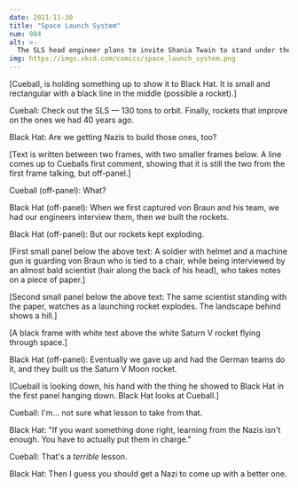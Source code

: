 ```yaml
---
date: 2011-11-30
title: "Space Launch System"
num: 984
alt: >-
  The SLS head engineer plans to invite Shania Twain to stand under the completed prototype, then tell her, 'I don't expect you to date me just because I'm a rocket scientist, but you've gotta admit--this is pretty fucking impressive.'
img: https://imgs.xkcd.com/comics/space_launch_system.png
---
```

[Cueball, is holding something up to show it to Black Hat. It is small and rectangular with a black line in the middle (possible a rocket).]

Cueball: Check out the SLS — 130 tons to orbit. Finally, rockets that improve on the ones we had 40 years ago.

Black Hat: Are we getting Nazis to build those ones, too?

[Text is written between two frames, with two smaller frames below. A line comes up to Cueballs first comment, showing that it is still the two from the first frame talking, but off-panel.]

Cueball (off-panel): What?

Black Hat (off-panel): When we first captured von Braun and his team, we had our engineers interview them, then *we* built the rockets.

Black Hat (off-panel): But our rockets kept exploding.

[First small panel below the above text: A soldier with helmet and a machine gun is guarding von Braun who is tied to a chair, while being interviewed by an almost bald scientist (hair along the back of his head), who takes notes on a piece of paper.]

[Second small panel below the above text: The same scientist standing with the paper, watches as a launching rocket explodes. The landscape behind shows a hill.]

[A black frame with white text above the white Saturn V rocket flying through space.]

Black Hat (off-panel): Eventually we gave up and had the German teams do it, and they built us the Saturn V Moon rocket.

[Cueball is looking down, his hand with the thing he showed to Black Hat in the first panel hanging down. Black Hat looks at Cueball.]

Cueball: I'm… not sure what lesson to take from that.

Black Hat: "If you want something done right, learning from the Nazis isn't enough. You have to actually put them in charge."

Cueball: That's a *terrible* lesson.

Black Hat: Then I guess you should get a Nazi to come up with a better one.